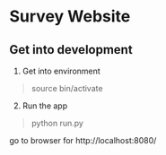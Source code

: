 # Survey Website
## Get into development
1. Get into environment
>source bin/activate

2. Run the app
> python run.py

 go to browser for http://localhost:8080/
